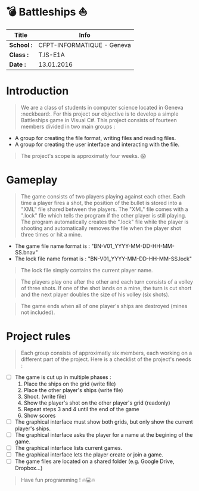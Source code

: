 # :bomb: Battleships :boat:

| Title      |  Info                      |
|------------|----------------------------|
|**School :**| CFPT-INFORMATIQUE - Geneva |
|**Class :** | T.IS-E1A                   |
|**Date :**  | 13.01.2016                 |


# Introduction
> We are a class of students in computer science located in Geneva :neckbeard:. For this project our objective is to develop
a simple Battleships game in Visual C#. This project consists of fourteen members divided in two main groups :
  - A group for creating the file format, writing files and reading files.
  - A group for creating the user interface and interacting with the file.

> The project's scope is approximatly four weeks. :scream:

# Gameplay
> The game consists of two players playing against each other. Each time a player fires a shot,
the position of the bullet is stored into a "XML" file shared between the players. The "XML" file
comes with a ".lock" file which tells the program if the other player is still playing.
The program automatically creates the ".lock" file while the player is shooting and automatically
removes the file when the player shot three times or hit a mine.
  - The game file name format is : "BN-V01_YYYY-MM-DD-HH-MM-SS.bnav"
  - The lock file name format is : "BN-V01_YYYY-MM-DD-HH-MM-SS.lock"

> The lock file simply contains the current player name.

> The players play one after the other and each turn consists of a volley of three shots. If one of the 
shot lands on a mine, the turn is cut short and the next player doubles the size of his volley (six shots).

> The game ends when all of one player's ships are destroyed (mines not included).

# Project rules
> Each group consists of approximatly six members, each working on a different part of the project.
Here is a checklist of the project's needs :
  - [ ] The game is cut up in multiple phases :
    1. Place the ships on the grid (write file)
    2. Place the other player's ships (write file)
    3. Shoot. (write file)
    4. Show the player's shot on the other player's grid (readonly)
    5. Repeat steps 3 and 4 until the end of the game
    6. Show scores
  - [ ] The graphical interface must show both grids, but only show the current player's ships.
  - [ ] The graphical interface asks the player for a name at the begining of the game.
  - [ ] The graphical interface lists current games.
  - [ ] The graphical interface lets the player create or join a game.
  - [ ] The game files are located on a shared folder (e.g. Google Drive, Dropbox...)

> Have fun programming ! :fire::computer::fire:
